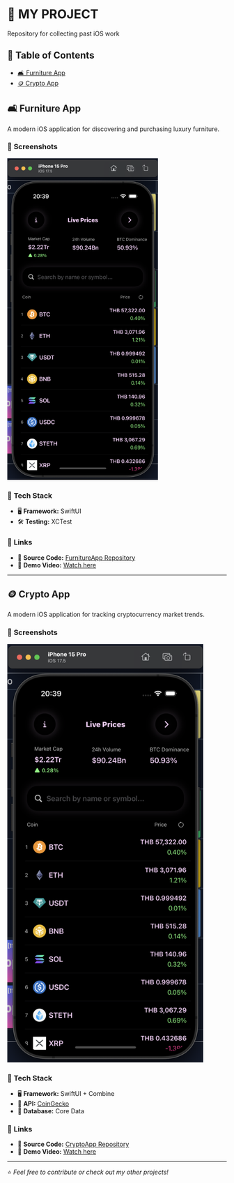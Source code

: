 # 📌 MY PROJECT  
Repository for collecting past iOS work 

## 📖 Table of Contents  
- [🛋 Furniture App](#-furniture-app)  
- [🪙 Crypto App](#-crypto-app)  


## 🛋 Furniture App  
A modern iOS application for discovering and purchasing luxury furniture.  

### 📸 **Screenshots**
<img src="https://github.com/Kritchanaxt/CryptoApp/blob/main/C1.png" width="346" />

### 🚀 **Tech Stack**
- 🖥 **Framework:** SwiftUI  
- 🛠 **Testing:** XCTest   

### 🔗 **Links**  
- 📂 **Source Code:** [FurnitureApp Repository](https://github.com/Kritchanaxt/FurnitureApp)  
- 🎥 **Demo Video:** [Watch here](https://drive.google.com/file/d/1zub2OBV3NWmmhoHLr_U-ya0jkWYNCv7T/view?usp=share_link)  

---

## 🪙 Crypto App  
A modern iOS application for tracking cryptocurrency market trends.  

### 📸 **Screenshots**
<img src="https://github.com/Kritchanaxt/CryptoApp/blob/main/C1.png" width="450" />

### 🚀 **Tech Stack**
- 🖥 **Framework:** SwiftUI + Combine  
- 🔗 **API:** [CoinGecko](https://api.coingecko.com/api/v3/coins/markets?vs_currency=usd&order=market_cap_desc&per_page=250&page=1&sparkline=true&price_change_percentage=24h)  
- 💾 **Database:** Core Data  

### 🔗 **Links**  
- 📂 **Source Code:** [CryptoApp Repository](https://github.com/Kritchanaxt/CryptoApp)  
- 🎥 **Demo Video:** [Watch here](https://drive.google.com/file/d/1rMZvwNn4DxIyIW6-qU82KrZfug_l1d9z/view?usp=sharing)  

---
⭐️ *Feel free to contribute or check out my other projects!*  
